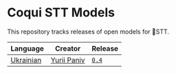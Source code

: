 # Coqui STT Models

This repository tracks releases of open models for 🐸STT.


| Language | Creator | Release |
|----------|---------|---------|
| [Ukrainian](https://en.wikipedia.org/wiki/Ukrainian_language) | [Yurii Paniv](https://github.com/robinhad/) | [`0.4`](https://github.com/coqui-ai/STT-models/releases/ukrainian/robinhad/0.4) |